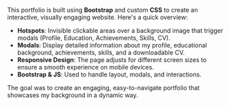This portfolio is built using **Bootstrap** and custom **CSS** to create an interactive, visually engaging website. Here's a quick overview:

- **Hotspots**: Invisible clickable areas over a background image that trigger modals (Profile, Education, Achievements, Skills, CV).
- **Modals**: Display detailed information about my profile, educational background, achievements, skills, and a downloadable CV.
- **Responsive Design**: The page adjusts for different screen sizes to ensure a smooth experience on mobile devices.
- **Bootstrap & JS**: Used to handle layout, modals, and interactions.

The goal was to create an engaging, easy-to-navigate portfolio that showcases my background in a dynamic way.
